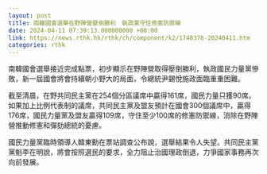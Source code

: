 ```yaml
---
layout: post
title: 南韓國會選舉在野陣營壓倒勝利　執政黨守住修憲防禦線
date: 2024-04-11 07:39:13.000000000 +08:00
link: https://news.rthk.hk/rthk/ch/component/k2/1748378-20240411.htm
categories: rthk
---
```


南韓國會選舉接近完成點票，初步顯示在野陣營取得壓倒勝利，執政國民力量黨慘敗，新一屆國會將會持續朝小野大的局面，令總統尹錫悅施政面臨重重困難。

截至清晨，在野共同民主黨在254個分區議席中贏得161席，國民力量只獲90席。如果加上比例代表制的議席，共同民主黨及盟友預計在國會300個議席中，贏得176席，國民力量黨及盟友贏得109席，守住至少100席的修憲防禦線，消除在野陣營推動修憲和彈劾總統的憂慮。

國民力量黨臨時領導人韓東勳在票站調查公布說，選舉結果令人失望。共同民主黨黨魁李在明說，將會按照選民的要求，全力阻止治國理政倒退，力爭國家事務再次向前發展。
